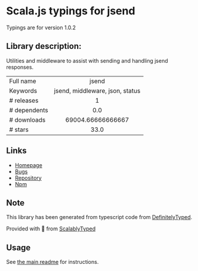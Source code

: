 
# Scala.js typings for jsend

Typings are for version 1.0.2

## Library description:
Utilities and middleware to assist with sending and handling jsend responses.

|                    |                 |
| ------------------ | :-------------: |
| Full name          | jsend |
| Keywords           | jsend, middleware, json, status |
| # releases         | 1 |
| # dependents       | 0.0 |
| # downloads        | 69004.66666666667 |
| # stars            | 33.0 |

## Links
- [Homepage](https://github.com/Prestaul/jsend#readme)
- [Bugs](https://github.com/Prestaul/jsend/issues)
- [Repository](https://github.com/Prestaul/jsend)
- [Npm](https://www.npmjs.com/package/jsend)
    


## Note
This library has been generated from typescript code from [DefinitelyTyped](https://definitelytyped.org).

Provided with :purple_heart: from [ScalablyTyped](https://github.com/oyvindberg/ScalablyTyped)

## Usage
See [the main readme](../../readme.md) for instructions.


